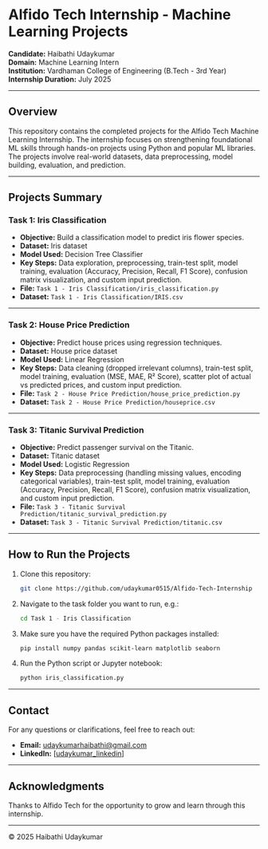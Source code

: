 # Alfido Tech Internship - Machine Learning Projects

**Candidate:** Haibathi Udaykumar  
**Domain:** Machine Learning Intern  
**Institution:** Vardhaman College of Engineering (B.Tech - 3rd Year)  
**Internship Duration:** July 2025  

---

## Overview

This repository contains the completed projects for the Alfido Tech Machine Learning Internship. The internship focuses on strengthening foundational ML skills through hands-on projects using Python and popular ML libraries. The projects involve real-world datasets, data preprocessing, model building, evaluation, and prediction.

---

## Projects Summary

### Task 1: Iris Classification
- **Objective:** Build a classification model to predict iris flower species.
- **Dataset:** Iris dataset
- **Model Used:** Decision Tree Classifier
- **Key Steps:** Data exploration, preprocessing, train-test split, model training, evaluation (Accuracy, Precision, Recall, F1 Score), confusion matrix visualization, and custom input prediction.
- **File:** `Task 1 - Iris Classification/iris_classification.py`
- **Dataset:** `Task 1 - Iris Classification/IRIS.csv`

---

### Task 2: House Price Prediction
- **Objective:** Predict house prices using regression techniques.
- **Dataset:** House price dataset
- **Model Used:** Linear Regression
- **Key Steps:** Data cleaning (dropped irrelevant columns), train-test split, model training, evaluation (MSE, MAE, R² Score), scatter plot of actual vs predicted prices, and custom input prediction.
- **File:** `Task 2 - House Price Prediction/house_price_prediction.py`
- **Dataset:** `Task 2 - House Price Prediction/houseprice.csv`

---

### Task 3: Titanic Survival Prediction
- **Objective:** Predict passenger survival on the Titanic.
- **Dataset:** Titanic dataset
- **Model Used:** Logistic Regression
- **Key Steps:** Data preprocessing (handling missing values, encoding categorical variables), train-test split, model training, evaluation (Accuracy, Precision, Recall, F1 Score), confusion matrix visualization, and custom input prediction.
- **File:** `Task 3 - Titanic Survival Prediction/titanic_survival_prediction.py`
- **Dataset:** `Task 3 - Titanic Survival Prediction/titanic.csv`

---

## How to Run the Projects

1. Clone this repository:

   ```bash
   git clone https://github.com/udaykumar0515/Alfido-Tech-Internship

2. Navigate to the task folder you want to run, e.g.:

   ```bash
   cd Task 1 - Iris Classification
   ```

3. Make sure you have the required Python packages installed:

   ```bash
   pip install numpy pandas scikit-learn matplotlib seaborn
   ```

4. Run the Python script or Jupyter notebook:

   ```bash
   python iris_classification.py
   ```

---

## Contact

For any questions or clarifications, feel free to reach out:

* **Email:** [udaykumarhaibathi@gmail.com](mailto:udaykumarhaibathi@gmail.com)
* **LinkedIn:** \[[udaykumar_linkedin](https://www.linkedin.com/in/uday-kumar-haibathi-311b66322/)]

---

## Acknowledgments

Thanks to Alfido Tech for the opportunity to grow and learn through this internship.

---

© 2025 Haibathi Udaykumar

